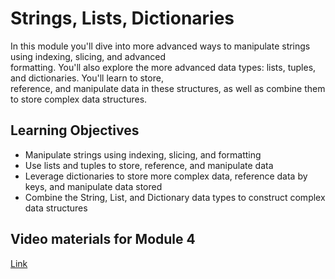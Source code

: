 # Strings, Lists, Dictionaries

In this module you'll dive into more advanced ways to manipulate strings using indexing, slicing, and advanced\
formatting. You'll also explore the more advanced data types: lists, tuples, and dictionaries. You'll learn to store,\
reference, and manipulate data in these structures, as well as combine them to store complex data structures.

## Learning Objectives

- Manipulate strings using indexing, slicing, and formatting
- Use lists and tuples to store, reference, and manipulate data
- Leverage dictionaries to store more complex data, reference data by keys, and manipulate data stored
- Combine the String, List, and Dictionary data types to construct complex data structures

## Video materials for Module 4

[Link](https://drive.google.com/drive/folders/1UQQLRqo4Ue5iwo_e5GAG8gVQoORZJ8LS?usp=sharing)